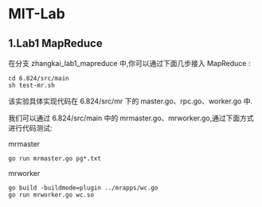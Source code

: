 # MIT-Lab

## 1.Lab1 MapReduce
在分支 zhangkai_lab1_mapreduce 中,你可以通过下面几步接入 MapReduce :
```
cd 6.824/src/main
sh test-mr.sh
```
该实验具体实现代码在 6.824/src/mr 下的 master.go、rpc.go、worker.go 中.

我们可以通过 6.824/src/main 中的 mrmaster.go、mrworker.go,通过下面方式进行代码测试:

mrmaster
```
go run mrmaster.go pg*.txt
```
mrworker
```
go build -buildmode=plugin ../mrapps/wc.go
go run mrworker.go wc.so
```
